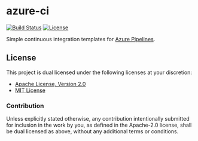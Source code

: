 # azure-ci

[![Build Status][build-badge]][build-url]
[![License][license-badge]][license-url]

Simple continuous integration templates for [Azure Pipelines][azure-pipelines].

## License

This project is dual licensed under the following licenses at your discretion:

* [Apache License, Version 2.0](LICENSE-APACHE)
* [MIT License](LICENSE-MIT)

### Contribution

Unless explicitly stated otherwise, any contribution intentionally submitted for
inclusion in the work by you, as defined in the Apache-2.0 license, shall be
dual licensed as above, without any additional terms or conditions.

[azure-pipelines]: https://azure.microsoft.com/en-us/services/devops/pipelines/
[build-badge]: https://img.shields.io/azure-devops/build/brace-rs/azure-ci/2/master.svg
[build-url]: https://dev.azure.com/brace-rs/brace/_build/latest?definitionId=1&branchName=master
[license-badge]: https://img.shields.io/badge/license-MIT%20OR%20Apache%202.0-blue.svg
[license-url]: https://github.com/brace-rs/azure-ci#license
